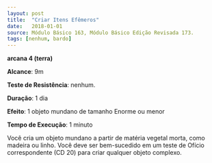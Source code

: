 ```yaml
---
layout: post
title:  "Criar Itens Efêmeros"
date:   2018-01-01
source: Módulo Básico 163, Módulo Básico Edição Revisada 173.
tags: [nenhum, bardo]
---
```


**arcana 4 (terra)**

**Alcance**: 9m

**Teste de Resistência**: nenhum.

**Duração**: 1 dia

**Efeito**: 1 objeto mundano de tamanho Enorme ou menor

**Tempo de Execução**: 1 minuto

Você cria um objeto mundano a partir de matéria vegetal morta, como madeira ou linho. Você deve ser bem-sucedido em um teste de Ofício correspondente (CD 20) para criar qualquer objeto complexo.
